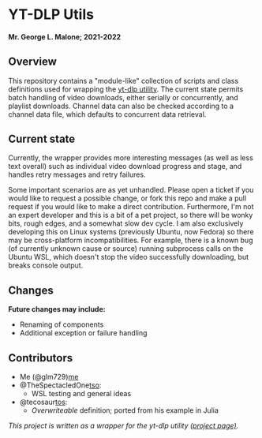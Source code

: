 # YT-DLP Utils
#### Mr. George L. Malone; 2021-2022


## Overview


This repository contains a "module-like" collection of scripts and class
definitions used for wrapping the [yt-dlp utility][ytdlp].  The current state
permits batch handling of video downloads, either serially or concurrently, and
playlist downloads.  Channel data can also be checked according to a channel
data file, which defaults to concurrent data retrieval.


## Current state


Currently, the wrapper provides more interesting messages (as well as less text
overall) such as individual video download progress and stage, and handles
retry messages and retry failures.

Some important scenarios are as yet unhandled.  Please open a ticket if you
would like to request a possible change, or fork this repo and make a pull
request if you would like to make a direct contribution.  Furthermore, I'm not
an expert developer and this is a bit of a pet project, so there will be wonky
bits, rough edges, and a somewhat slow dev cycle.  I am also exclusively
developing this on Linux systems (previously Ubuntu, now Fedora) so there may
be cross-platform incompatibilities.  For example, there is a known bug (of
currently unknown cause or source) running subprocess calls on the Ubuntu WSL,
which doesn't stop the video successfully downloading, but breaks console
output.


## Changes


**Future changes may include:**

* Renaming of components
* Additional exception or failure handling


## Contributors


* Me (@glm729)[me]
* @TheSpectacledOne[tso]:
  * WSL testing and general ideas
* @tecosaur[tos]:
  * _Overwriteable_ definition; ported from his example in Julia


_This project is written as a wrapper for the yt-dlp utility [(project
page)][ytdlp]._


[me]: https://github.com/glm729
[tso]: https://github.com/TheSpectacledOne
[tos]: https://github.com/tecosaur
[ytdlp]: https://github.com/yt-dlp/yt-dlp
